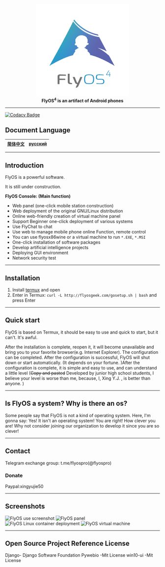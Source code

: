 <div align="center">
   <img width="300" src="img/flyos.png" alt="logo"></br>
   <strong>FlyOS<sup>4</sup> is an artifact of Android phones</strong>
</div>

---

[![Codacy Badge](https://api.codacy.com/project/badge/Grade/1b51bf8e7f61450f8bc37c3609c188da)](https://app.codacy.com/gh/NaturalSelect/flyos?utm_source=github.com&utm_medium=referral&utm_content=NaturalSelect/flyos&utm_campaign=Badge_Grade_Settings)

## Document Language
|[简体中文](https://github.com/FuckOS/FlyOSDoc_Purified/blob/master/CN.md)|[русский](https://github.com/FuckOS/FlyOSDoc_Purified/blob/master/RU.md)|
|------|------|

---

## Introduction
FlyOS is a powerful software.

It is still under construction.

**FlyOS Console: (Main function)**
- Web panel (one-click mobile station construction)
- Web deployment of the original GNU/Linux distribution
- Online web-friendly creation of virtual machine panel
- Support Beginner one-click deployment of various systems
- Use FlyChat to chat 
- Use web to manage mobile phone online Function, remote control
- You can use flyosx86wine or a virtual machine to run `*.EXE`, `*.MSI`
- One-click installation of software packages
- Develop artificial intelligence projects
- Deploying GUI environment
- Network security test

---

## Installation

1. Install [termux](http://f-droid.org/en/packages/com.termux/) and open
2. Enter in Termux: `curl -L http://flyosgeek.com/gosetup.sh | bash` and press Enter

---

## Quick start
FlyOS is based on Termux, it should be easy to use and quick to start, but it can't. It's awful.

After the installation is complete, reopen it, it will become unavailable and bring you to your favorite browser(e.g. Internet Explorer). The configuration can be completed. After the configuration is successful, FlyOS will shut down or start automatically. (It depends on your fortune. )After the configuration is complete, it is simple and easy to use, and can understand a little level (~~Copy and pasted~~ Developed by junior high school students, I believe your level is worse than me, because, I, Xing Y.J. , is better than anyone. )

---

## Is FlyOS a system? Why is there an os? 

Some people say that FlyOS is not a kind of operating system. Here, I'm gonna say: Yes! It isn't an operating system! You are right! How clever you are! Why not consider joining our organization to develop it since you are so clever! 

---

## Contact

Telegram exchange group: t.me/flyospro(@flyospro)

### Donate 

Paypal:xingyujie50

---

## Screenshots

![FlyOS use screenshot](/img/screenshot.jpg)
![FlyOS panel](/img/panel.jpg)
![FlyOS Linux container deployment](/img/deploy.jpg)
![FlyOS virtual machine](/img/vm1.jpg)

---

## Open Source Project Reference License

 Django- Django Software Foundation
 Pywebio -Mit License
 win10-ui -Mit License
